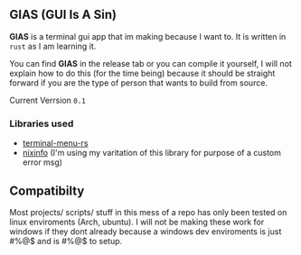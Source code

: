 ## GIAS (GUI Is A Sin)

**GIAS** is a terminal gui app that im making because I want to.
It is written in `rust` as I am learning it.

You can find **GIAS** in the release tab
or you can compile it yourself, I will not explain
how to do this (for the time being) because it should be straight forward if you are the type of person that 
wants to build from source.

Current Verrsion `0.1`

### Libraries used

- [terminal-menu-rs](https://gitlab.com/xamn/terminal-menu-rs)
- [nixinfo](https://github.com/Dam-0/nixinfo) (I'm using my varitation of this library for purpose of a custom error msg)


## Compatibilty

Most projects/ scripts/ stuff in this mess of a repo has only
been tested on linux enviroments (Arch, ubuntu).
I will not be making these work for windows if they dont already because a windows dev enviroments is just #%@$ and is #%@$ to setup.